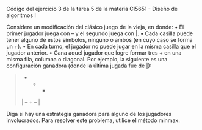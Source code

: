 Código del ejercicio 3 de la tarea 5 de la materia CI5651 - Diseño de algoritmos I

Considere un modificación del clásico juego de la vieja, en donde:
• El primer jugador juega con – y el segundo juega con |.
• Cada casilla puede tener alguno de estos símbolos, ninguno o ambos (en cuyo caso se forma un +).
• En cada turno, el jugador no puede jugar en la misma casilla que el jugador anterior.
• Gana aquel jugador que logre formar tres + en una misma fila, columna o diagonal.
Por ejemplo, la siguiente es una configuración ganadora (donde la última jugada fue de |):

>+ + +
>| – +
>–   |

Diga si hay una estrategia ganadora para alguno de los jugadores involucrados.
Para resolver este problema, utilice el método minmax.
